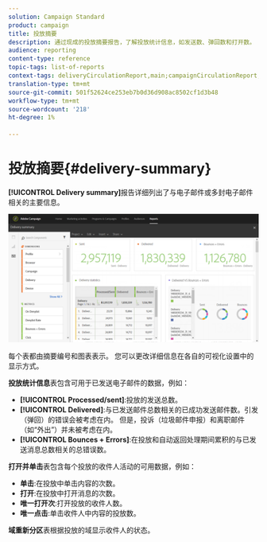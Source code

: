 ```yaml
---
solution: Campaign Standard
product: campaign
title: 投放摘要
description: 通过现成的投放摘要报告，了解投放统计信息，如发送数、弹回数和打开数。
audience: reporting
content-type: reference
topic-tags: list-of-reports
context-tags: deliveryCirculationReport,main;campaignCirculationReport,main;programCirculationReport,main
translation-type: tm+mt
source-git-commit: 501f52624ce253eb7b0d36d908ac8502cf1d3b48
workflow-type: tm+mt
source-wordcount: '218'
ht-degree: 1%

---
```



# 投放摘要{#delivery-summary}

**[!UICONTROL Delivery summary]**&#x200B;报告详细列出了与电子邮件或多封电子邮件相关的主要信息。

![](assets/campaign_reports_1.png)

每个表都由摘要编号和图表表示。 您可以更改详细信息在各自的可视化设置中的显示方式。

**投放统计信息**&#x200B;表包含可用于已发送电子邮件的数据，例如：

* **[!UICONTROL Processed/sent]**:投放的发送总数。
* **[!UICONTROL Delivered]**:与已发送邮件总数相关的已成功发送邮件数。引发（弹回）的错误会被考虑在内。 但是，投诉（垃圾邮件申报）和离职邮件（如“外出”）并未被考虑在内。
* **[!UICONTROL Bounces + Errors]**:在投放和自动返回处理期间累积的与已发送消息总数相关的总错误数。

**打开并单击**&#x200B;表包含每个投放的收件人活动的可用数据，例如：

* **单击**:在投放中单击内容的次数。
* **打开**:在投放中打开消息的次数。
* **唯一打开次**:打开投放的收件人数。
* **唯一点击**:单击收件人中内容的投放数。

**域重新分区**&#x200B;表根据投放的域显示收件人的状态。
